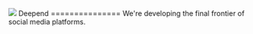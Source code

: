 <img src="https://avatars.githubusercontent.com/u/90875841?s=200&v=4">
Deepend
===============
We're developing the final frontier of social media platforms.
